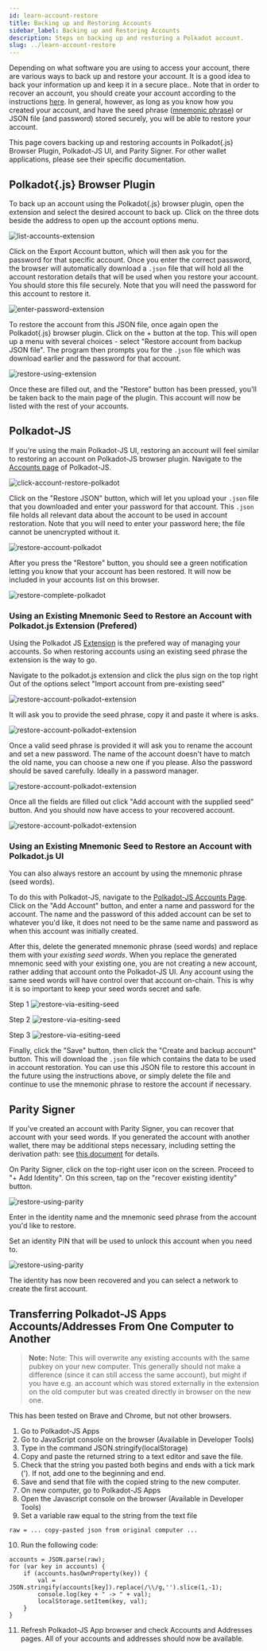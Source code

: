 ```yaml
---
id: learn-account-restore
title: Backing up and Restoring Accounts
sidebar_label: Backing up and Restoring Accounts
description: Steps on backing up and restoring a Polkadot account.
slug: ../learn-account-restore
---
```


Depending on what software you are using to access your account, there are various ways to back up
and restore your account. It is a good idea to back your information up and keep it in a secure
place.. Note that in order to recover an account, you should create your account according to the
instructions [here](learn-account-generation.md). In general, however, as long as you know how you
created your account, and have the seed phrase ([mnemonic phrase](learn-accounts#portability)) or 
JSON file (and password) stored securely, you will be able to restore your account.

This page covers backing up and restoring accounts in Polkadot{.js} Browser Plugin, Polkadot-JS UI,
and Parity Signer. For other wallet applications, please see their specific documentation.

## Polkadot{.js} Browser Plugin

To back up an account using the Polkadot{.js} browser plugin, open the extension and select the
desired account to back up. Click on the three dots beside the address to open up the account
options menu.

![list-accounts-extension](../assets/accounts/polkadot.js_list_accounts.png)

Click on the Export Account button, which will then ask you for the password for that specific
account. Once you enter the correct password, the browser will automatically download a `.json` file
that will hold all the account restoration details that will be used when you restore your account.
You should store this file securely. Note that you will need the password for this account to
restore it.

![enter-password-extension](../assets/accounts/polkadot.js_enter_password.png)

To restore the account from this JSON file, once again open the Polkadot{.js} browser plugin. Click
on the + button at the top. This will open up a menu with several choices - select "Restore account
from backup JSON file". The program then prompts you for the `.json` file which was download earlier
and the password for that account.

![restore-using-extension](../assets/accounts/backing_up_and_restoring/extension_restore.png)

Once these are filled out, and the "Restore" button has been pressed, you'll be taken back to the
main page of the plugin. This account will now be listed with the rest of your accounts.

## Polkadot-JS

If you're using the main Polkadot-JS UI, restoring an account will feel similar to restoring an
account on Polkadot-JS browser plugin. Navigate to the
[Accounts page](https://polkadot.js.org/apps/#/accounts) of Polkadot-JS.

![click-account-restore-polkadot](../assets/accounts/polkadot_click_restore.png)

Click on the "Restore JSON" button, which will let you upload your `.json` file that you downloaded
and enter your password for that account. This `.json` file holds all relevant data about the
account to be used in account restoration. Note that you will need to enter your password here; the
file cannot be unencrypted without it.

![restore-account-polkadot](../assets/accounts/backing_up_and_restoring/via_json.png)

After you press the "Restore" button, you should see a green notification letting you know that your
account has been restored. It will now be included in your accounts list on this browser.

![restore-complete-polkadot](../assets/accounts/polkadot_restore_complete.png)

### Using an Existing Mnemonic Seed to Restore an Account with Polkadot.js Extension (Prefered)

Using the Polkadot JS [Extension](https://polkadot.js.org/extension/) is the prefered way of managing
your accounts. So when restoring accounts using an existing seed phrase the extension is the way to go.

Navigate to the polkadot.js extension and click the plus sign on the top right
Out of the options select "Import account from pre-existing seed"

![restore-account-polkadot-extension](../assets/accounts/backing_up_and_restoring/via_existing_seed_extension_1.png)

It will ask you to provide the seed phrase, copy it and paste it where is asks.

![restore-account-polkadot-extension](../assets/accounts/backing_up_and_restoring/via_existing_seed_extension_2.png)

Once a valid seed phrase is provided it will ask you to rename the account and set a new password.
The name of the account doesn't have to match the old name, you can choose a new one if you please. 
Also the password should be saved carefully. Ideally in a password manager.

![restore-account-polkadot-extension](../assets/accounts/backing_up_and_restoring/via_existing_seed_extension_3.png)

Once all the fields are filled out click "Add account with the supplied seed" button. And you should
now have access to your recovered account.

![restore-account-polkadot-extension](../assets/accounts/backing_up_and_restoring/via_existing_seed_extension_4.png)

### Using an Existing Mnemonic Seed to Restore an Account with Polkadot.js UI

You can also always restore an account by using the mnemonic phrase (seed words).

To do this with Polkadot-JS, navigate to the
[Polkadot-JS Accounts Page](https://polkadot.js.org/apps/#/accounts). Click on the "Add Account"
button, and enter a name and password for the account. The name and the password of this added
account can be set to whatever you'd like, it does not need to be the same name and password as when
this account was initially created.

After this, delete the generated mnemonic phrase (seed words) and replace them with your _existing
seed words_. When you replace the generated mnemonic seed with your existing one, you are not
creating a new account, rather adding that account onto the Polkadot-JS UI. Any account using the
same seed words will have control over that account on-chain. This is why it is so important to keep
your seed words secret and safe.

Step 1
![restore-via-esiting-seed](../assets/accounts/backing_up_and_restoring/via_existing_seed_1.png)

Step 2
![restore-via-esiting-seed](../assets/accounts/backing_up_and_restoring/via_existing_seed_2.png)

Step 3
![restore-via-esiting-seed](../assets/accounts/backing_up_and_restoring/via_existing_seed_3.png)

Finally, click the "Save" button, then click the "Create and backup account" button. This will
download the `.json` file which contains the data to be used in account restoration. You can use
this JSON file to restore this account in the future using the instructions above, or simply delete
the file and continue to use the mnemonic phrase to restore the account if necessary.

## Parity Signer

If you've created an account with Parity Signer, you can recover that account with your seed words.
If you generated the account with another wallet, there may be additional steps necessary, including
setting the derivation path: see
[this document](https://github.com/paritytech/parity-signer/blob/master/docs/tutorials/Recover-Account-Polkadotjs.md)
for details.

On Parity Signer, click on the top-right user icon on the screen. Proceed to "+ Add Identity". On
this screen, tap on the "recover existing identity" button.

![restore-using-parity](../assets/parity_Signer_restore1.PNG)

Enter in the identity name and the mnemonic seed phrase from the account you'd like to restore.

Set an identity PIN that will be used to unlock this account when you need to.

![restore-using-parity](../assets/parity_Signer_restore2.PNG)

The identity has now been recovered and you can select a network to create the first account.

## Transferring Polkadot-JS Apps Accounts/Addresses From One Computer to Another

> **Note:** Note: This will overwrite any existing accounts with the same pubkey on your new computer. 
> This generally should not make a difference (since it can still access the same account), but might if you 
> have e.g. an account which was stored externally in the extension on the old computer but was created 
> directly in browser on the new one.

This has been tested on Brave and Chrome, but not other browsers.

1. Go to Polkadot-JS Apps
2. Go to JavaScript console on the browser (Available in Developer Tools)
3. Type in the command JSON.stringify(localStorage)
4. Copy and paste the returned string to a text editor and save the file.
5. Check that the string you pasted both begins and ends with a tick mark ('). If not, add one to the beginning and end.
6. Save and send that file with the copied string to the new computer.
7. On new computer, go to Polkadot-JS Apps
8. Open the Javascript console on the browser (Available in Developer Tools)
9. Set a variable raw equal to the string from the text file

```
raw = ... copy-pasted json from original computer ...
```

10. Run the following code:

```
accounts = JSON.parse(raw);
for (var key in accounts) {
    if (accounts.hasOwnProperty(key)) {
        val = JSON.stringify(accounts[key]).replace(/\\/g,'').slice(1,-1);
        console.log(key + " -> " + val);
        localStorage.setItem(key, val);
    }
}
```

11. Refresh Polkadot-JS App browser and check Accounts and Addresses pages. All of your accounts and addresses should now be available.